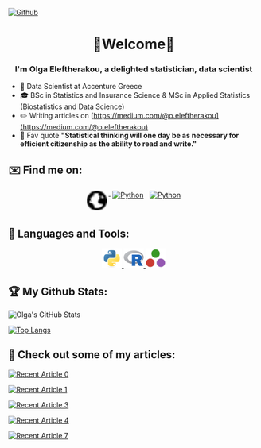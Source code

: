 [![Github](https://img.shields.io/github/followers/OlgaEle?label=Follow&style=social)](https://github.com/OlgaEle)

<h1 align="center">🧁Welcome🧁</h1>
<h3 align="center">I'm Olga Eleftherakou, a delighted statistician, data scientist</h3>

- 🍭 Data Scientist at Accenture Greece
- 🎓 BSc in Statistics and Insurance Science & MSc in Applied Statistics (Biostatistics and Data Science) 
- ✏️ Writing articles on [https://medium.com/@o.eleftherakou](https://medium.com/@o.eleftherakou)
- 🧠 Fav quote **"Statistical thinking will one day be as necessary for efficient citizenship as the ability to read and write."**

## ✉️ Find me on:


<p align="center">
 <a href="https://www.datascienceportfol.io/oeleftherakou" target="_blank" rel="noopener noreferrer"> <img src="https://raw.githubusercontent.com/iconic/open-iconic/master/svg/globe.svg" alt="Python" height="40" style="vertical-align:top; margin:4px"> </a>
 <a href="https://www.linkedin.com/in/olga-eleftherakou/" target="_blank" rel="noopener noreferrer"> <img src="https://cdn.jsdelivr.net/npm/simple-icons@v3/icons/linkedin.svg" alt="Python" height="40" style="vertical-align:top; margin:4px"></a>
 <a href="mailto:olgaele@gmail.com"> <img src="https://cdn.jsdelivr.net/npm/simple-icons@v3/icons/gmail.svg" alt="Python" height="40" style="vertical-align:top; margin:4px"></a>
</p>

## 🧰 Languages and Tools:
<p align="center">
<a href="https://www.python.org" target="_blank" rel="noreferrer"> <img src="https://raw.githubusercontent.com/devicons/devicon/master/icons/python/python-original.svg" alt="python" width="40" height="40"/> </a>
<a href="https://www.r-project.org/" target="_blank" rel="noreferrer"> <img src="https://raw.githubusercontent.com/devicons/devicon/master/icons/r/r-original.svg" alt="python" width="40" height="40"/> </a>
<a href="https://julialang.org/" target="_blank" rel="noreferrer"> <img src="https://raw.githubusercontent.com/devicons/devicon/master/icons/julia/julia-original.svg" alt="python" width="40" height="40"/> </a> </p>
</p>

## 🏆 My Github Stats:

![Olga's GitHub Stats](https://github-readme-stats.vercel.app/api?username=olgaele&show_icons=true&theme=dracula)

[![Top Langs](https://github-readme-stats.vercel.app/api/top-langs/?username=olgaele&hide=jupyter%20notebook&layout=compact&theme=dracula)](https://github.com/anuraghazra/github-readme-stats)

## 📖 Check out some of my articles:
<a target="_blank" href="https://github-readme-medium-recent-article.vercel.app/medium/@o.eleftherakou/0"><img src="https://github-readme-medium-recent-article.vercel.app/medium/@o.eleftherakou/0" alt="Recent Article 0">
 
<a target="_blank" href="https://github-readme-medium-recent-article.vercel.app/medium/@o.eleftherakou/1"><img src="https://github-readme-medium-recent-article.vercel.app/medium/@o.eleftherakou/1" alt="Recent Article 1">

<a target="_blank" href="https://github-readme-medium-recent-article.vercel.app/medium/@o.eleftherakou/3"><img src="https://github-readme-medium-recent-article.vercel.app/medium/@o.eleftherakou/3" alt="Recent Article 3">

<a target="_blank" href="https://github-readme-medium-recent-article.vercel.app/medium/@o.eleftherakou/4"><img src="https://github-readme-medium-recent-article.vercel.app/medium/@o.eleftherakou/4" alt="Recent Article 4">
 
<a target="_blank" href="https://github-readme-medium-recent-article.vercel.app/medium/@o.eleftherakou/7"><img src="https://github-readme-medium-recent-article.vercel.app/medium/@o.eleftherakou/7" alt="Recent Article 7">
